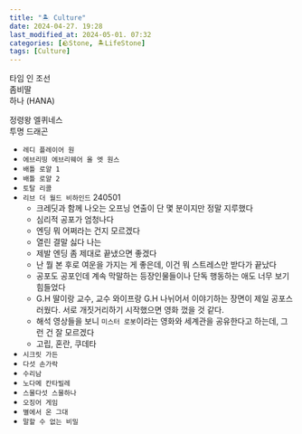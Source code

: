 ```yaml
---
title: "🏝️ Culture"
date: 2024-04-27. 19:28
last_modified_at: 2024-05-01. 07:32
categories: [🪨Stone, 🏝️LifeStone]
tags: [Culture]
---
```


타임 인 조선  
좀비딸  
하나 (HANA)  

정령왕 엘퀴네스  
투명 드래곤  

- `레디 플레이어 원`
- `에브리띵 에브리웨어 올 엣 원스`
- `배틀 로얄 1`
- `배틀 로얄 2`
- `토탈 리콜`
- `리브 더 월드 비하인드` 240501
  - 크레딧과 함께 나오는 오프닝 연출이 단 몇 분이지만 정말 지루했다
  - 심리적 공포가 엄청나다
  - 엔딩 뭐 어쩌라는 건지 모르겠다
  - 열린 결말 싫다 나는
  - 제발 엔딩 좀 제대로 끝냈으면 좋겠다
  - 난 뭘 본 후로 여운을 가지는 게 좋은데, 이건 뭐 스트레스만 받다가 끝났다
  - 공포도 공포인데 계속 막말하는 등장인물들이나 단독 행동하는 애도 너무 보기 힘들었다
  - G.H 딸이랑 교수, 교수 와이프랑 G.H 나뉘어서 이야기하는 장면이 제일 공포스러웠다. 서로 개짓거리하기 시작했으면 영화 껐을 것 같다.
  - 해석 영상들을 보니 `미스터 로봇`이라는 영화와 세계관을 공유한다고 하는데, 그런 건 잘 모르겠다
  - 고립, 혼란, 쿠데타
- `시크릿 가든`
- `다섯 손가락`
- `수리남`
- `노다메 칸타빌레`
- `스물다섯 스물하나`
- `오징어 게임`
- `별에서 온 그대`
- `말할 수 없는 비밀`

